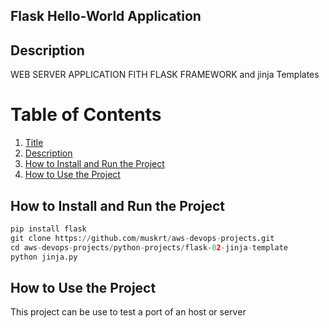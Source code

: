  ## Flask Hello-World Application

 ## Description
 WEB SERVER APPLICATION FITH FLASK 
 FRAMEWORK and jinja Templates

 # Table of Contents
 
1. [Title](#Flask-Hello-World-Application)
2. [Description](#Description)
3. [How to Install and Run the Project](#How-to-Install-and-Run-the-Project)
4. [How to Use the Project](#How-to-Use-the-Project) 


 ## How to Install and Run the Project
```python
pip install flask
git clone https://github.com/muskrt/aws-devops-projects.git
cd aws-devops-projects/python-projects/flask-02-jinja-template
python jinja.py
```

 ## How to Use the Project
 This project can be use to test a port of an host or server